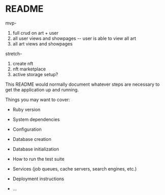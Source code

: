 # README


mvp-
1. full crud on art + user
2. all user views and showpages
-- user is able to view all art
3. all art views and showpages


stretch-

1. create nft
2. nft marketplace
3. active storage setup?





This README would normally document whatever steps are necessary to get the
application up and running.

Things you may want to cover:

* Ruby version

* System dependencies

* Configuration

* Database creation

* Database initialization

* How to run the test suite

* Services (job queues, cache servers, search engines, etc.)

* Deployment instructions

* ...
